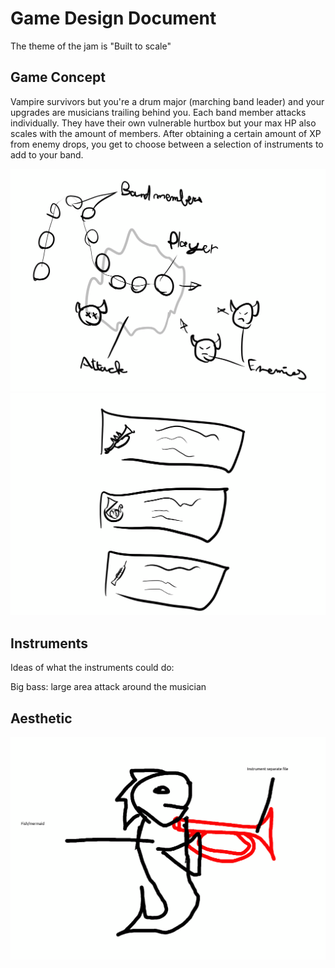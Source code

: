 # Game Design Document

The theme of the jam is "Built to scale"

## Game Concept

Vampire survivors but you're a drum major (marching band leader) and your upgrades are musicians trailing behind you. Each band member attacks individually. They have their own vulnerable hurtbox but your max HP also scales with the amount of members. After obtaining a certain amount of XP from enemy drops, you get to choose between a selection of instruments to add to your band.

<img src="sketches/gameplay_vision_battle.png" alt="Gameplay vision" width="640"/>

<img src="sketches/gameplay_vision_upgrade.png" alt="Upgrade vision" width="640"/>

## Instruments

Ideas of what the instruments could do:

Big bass: large area attack around the musician

## Aesthetic

<img src="sketches/mermaid_band_member.png">